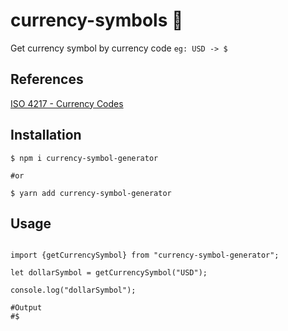 # currency-symbols :money_with_wings:

Get currency symbol by currency code `eg: USD -> $`

## References

[ISO 4217 - Currency Codes](https://www.iso.org/iso-4217-currency-codes.html)

## Installation

```
$ npm i currency-symbol-generator

#or

$ yarn add currency-symbol-generator
```

## Usage

```

import {getCurrencySymbol} from "currency-symbol-generator";

let dollarSymbol = getCurrencySymbol("USD");

console.log("dollarSymbol");

#Output
#$


```
